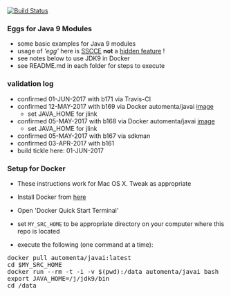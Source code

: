 [![Build Status](https://travis-ci.org/codetojoy/easter_eggs_for_java_9.svg?branch=master)](https://travis-ci.org/codetojoy/easter_eggs_for_java_9)

### Eggs for Java 9 Modules

* some basic examples for Java 9 modules 
* usage of *'egg'* here is [SSCCE](http://sscce.org/) **not** a [hidden feature](https://en.wikipedia.org/wiki/Easter_egg_(media)) !
* see notes below to use JDK9 in Docker
* see README.md in each folder for steps to execute

### validation log
* confirmed 01-JUN-2017 with b171 via Travis-CI
* confirmed 12-MAY-2017 with b169 via Docker automenta/javai [image](https://hub.docker.com/r/automenta/javai/)
    * set JAVA_HOME for jlink
* confirmed 05-MAY-2017 with b168 via Docker automenta/javai [image](https://hub.docker.com/r/automenta/javai/)
    * set JAVA_HOME for jlink
* confirmed 05-MAY-2017 with b167 via sdkman
* confirmed 03-APR-2017 with b161
* build tickle here: 01-JUN-2017

### Setup for Docker

* These instructions work for Mac OS X. Tweak as appropriate
* Install Docker from [here](https://www.docker.com/) 
* Open 'Docker Quick Start Terminal'

* set `MY_SRC_HOME` to be appropriate directory on your computer where this repo is located
* execute the following (one command at a time):

<pre>
docker pull automenta/javai:latest
cd $MY_SRC_HOME
docker run --rm -t -i -v $(pwd):/data automenta/javai bash
export JAVA_HOME=/j/jdk9/bin
cd /data
</pre>

